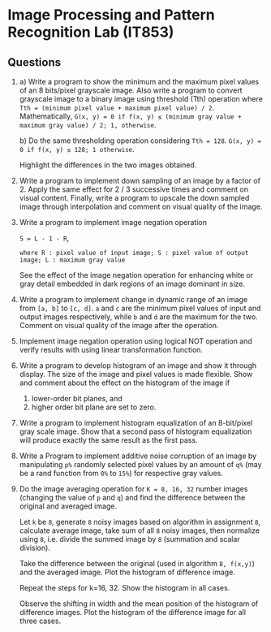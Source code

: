# Image Processing and Pattern Recognition Lab (IT853)

## Questions

1. a) Write a program to show the minimum and the maximum pixel values of an 8 bits/pixel grayscale
   image. Also write a program to convert grayscale image to a binary image using threshold (Tth)
   operation where `Tth = (minimum pixel value + maximum pixel value) / 2`. Mathematically,
   `G(x, y) = 0 if f(x, y) ≤ (minimum gray value + maximum gray value) / 2; 1, otherwise`.

   b) Do the same thresholding operation considering `Tth = 128`.
   `G(x, y) = 0 if f(x, y) ≤ 128; 1 otherwise`.

   Highlight the differences in the two images obtained.

2. Write a program to implement down sampling of an image by a factor of 2. Apply the same effect
   for 2 / 3 successive times and comment on visual content. Finally, write a program to upscale
   the down sampled image through interpolation and comment on visual quality of the image.

3. Write a program to implement image negation operation

   `S = L - 1 - R`,

   `where R : pixel value of input image; S : pixel value of output image; L : maximum gray value`

   See the effect of the image negation operation for enhancing white or gray detail embedded in
   dark regions of an image dominant in size.

4. Write a program to implement change in dynamic range of an image from `[a, b]` to `[c, d]`. `a`
   and `c` are the minimum pixel values of input and output images respectively, while `b` and `d`
   are the maximum for the two. Comment on visual quality of the image after the operation.

5. Implement image negation operation using logical NOT operation and verify results with using
   linear transformation function.

6. Write a program to develop histogram of an image and show it through display. The size of the
   image and pixel values is made flexible. Show and comment about the effect on the histogram of
   the image if

   1. lower-order bit planes, and
   2. higher order bit plane are set to zero.

7. Write a program to implement histogram equalization of an 8-bit/pixel gray scale image. Show that
   a second pass of histogram equalization will produce exactly the same result as the first pass.

8. Write a Program to implement additive noise corruption of an image by manipulating `p%` randomly
   selected pixel values by an amount of `q%` (may be a rand function from `0%` to `15%`) for
   respective gray values.

9. Do the image averaging operation for `K = 8, 16, 32` number images (changing the value of `p` and
   `q`) and find the difference between the original and averaged image.

   Let `k` be `8`, generate `8` noisy images based on algorithm in assignment `8`, calculate average
   image, take sum of all `8` noisy images, then normalize using `8`, i.e. divide the summed image
   by `8` (summation and scalar division).

   Take the difference between the original (used in algorithm `8, f(x,y)`) and the averaged image.
   Plot the histogram of difference image.

   Repeat the steps for k=16, 32. Show the histogram in all cases.

   Observe the shifting in width and the mean position of the histogram of difference images. Plot
   the histogram of the difference image for all three cases.
